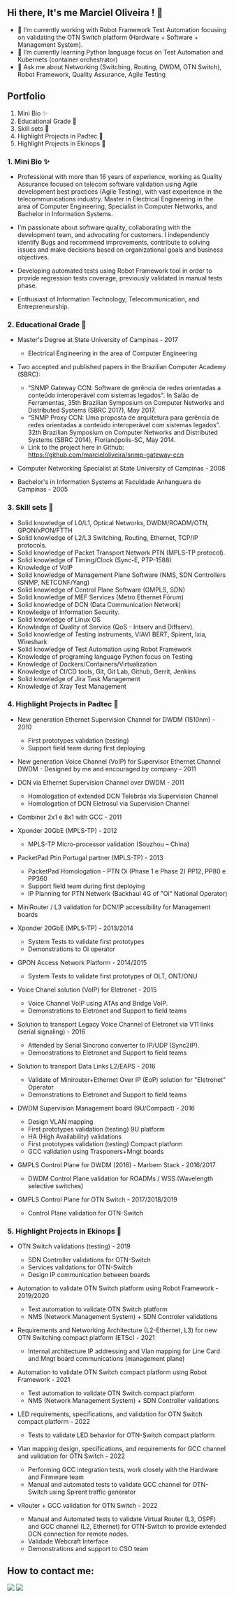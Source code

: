 ## Hi there, It's me Marciel Oliveira ! 👋

- 🔭 I’m currently working with Robot Framework Test Automation focusing on validating the OTN Switch platform (Hardware + Software + Management System).
- 🌱 I’m currently learning Python language focus on Test Automation and Kubernets (container orchestrator)
- 💬 Ask me about Networking (Switching, Routing, DWDM, OTN Switch), Robot Framework, Quality Assurance, Agile Testing 

## Portfolio

1. Mini Bio ✨
2. Educational Grade 🏫
4. Skill sets 🔧
5. Highlight Projects in Padtec 👜
6. Highlight Projects in Ekinops 👜

### 1. Mini Bio ✨

- Professional with more than 16 years of experience, working as Quality Assurance focused on telecom software validation using Agile development best practices (Agile Testing), with vast experience in the telecommunications industry. Master in Electrical Engineering in the area of Computer Engineering, Specialist in Computer Networks, and Bachelor in Information Systems. 
- I’m passionate about software quality, collaborating with the development team, and advocating for customers. I independently identify Bugs and recommend improvements, contribute to solving issues and make decisions based on organizational goals and business objectives.
- Developing automated tests using Robot Framework tool in order to provide regression tests coverage, previously validated in manual tests phase. 

- Enthusiast of Information Technology, Telecommunication, and Entrepreneurship.

### 2. Educational Grade 🏫

- Master's Degree at State University of Campinas - 2017
  - Electrical Engineering in the area of Computer Engineering
  
- Two accepted and published papers in the Brazilian Computer Academy (SBRC): 
  - "SNMP Gateway CCN: Software de gerência de redes orientadas a conteúdo interoperável com sistemas legados". In Salão de Ferramentas, 35th Brazilian Symposium on Computer Networks and Distributed Systems (SBRC 2017), May 2017.
  - “SNMP Proxy CCN: Uma proposta de arquitetura para gerência de redes orientadas a conteúdo interoperável com sistemas legados".  32th Brazilian Symposium on Computer Networks and Distributed Systems (SBRC 2014), Florianópolis-SC, May 2014.
  - Link to the project here in Github: https://github.com/marcieloliveira/snmp-gateway-ccn

- Computer Networking Specialist at State University of Campinas - 2008

- Bachelor's in Information Systems at Faculdade Anhanguera de Campinas  - 2005

### 3. Skill sets 🔧

- Solid knowledge of L0/L1, Optical Networks, DWDM/ROADM/OTN, GPON/xPON/FTTH
- Solid knowledge of L2/L3 Switching, Routing, Ethernet, TCP/IP protocols.
- Solid knowledge of Packet Transport Network PTN (MPLS-TP protocol).
- Solid knowledge of Timing/Clock (Sync-E, PTP-1588)
- Knowledge of VoIP
- Solid knowledge of Management Plane Software (NMS, SDN Controllers (SNMP, NETCONF/Yang)
- Solid knowledge of Control Plane Software (GMPLS, SDN)
- Solid knowledge of MEF Services (Metro Ethernet Fórum)
- Solid knowledge of DCN (Data Communication Network)
- Knowledge of  Information Security.
- Solid knowledge of Linux OS
- Knowledge of  Quality of Service (QoS - Intserv and Diffserv).
- Solid knowledge of Testing instruments, VIAVI BERT, Spirent, Ixia, Wireshark
- Solid knowledge of Test Automation using Robot Framework
- Knowledge of programing language Python focus on Testing
- Knowledge of Dockers/Containers/Virtualization
- Knowledge of CI/CD tools, Git, Git Lab, Github, Gerrit, Jenkins
- Solid knowledge of Jira Task Management 
- Knowledge of Xray Test Management

### 4. Highlight Projects in Padtec 👜

- New generation Ethernet Supervision Channel 
for DWDM (1510nm) - 2010
  - First prototypes validation (testing)
  - Support field team during first deploying
  
- New generation Voice Channel (VoIP) for Supervisor Ethernet Channel DWDM  - Designed by me and encouraged by company - 2011  

- DCN via Ethernet Supervision Channel over DWDM - 2011
  - Homologation of extended DCN Telebrás via Supervision Channel
  - Homologation of DCN Eletrosul via Supervision Channel
  
- Combiner 2x1 e 8x1 with GCC - 2011

- Xponder 20GbE (MPLS-TP) - 2012
  - MPLS-TP Micro-processor validation (Souzhou – China)
  
- PacketPad Ptin Portugal partner (MPLS-TP) - 2013
  - PacketPad Homologation - PTN Oi (Phase 1 e Phase 2) PP12, PP80 e PP360
  - Support field team during first deploying
  - IP Planning for PTN Network (Backhaul 4G of "Oi" National Operator)
   
- MiniRouter / L3 validation for DCN/IP accessibility for Management boards

- Xponder 20GbE (MPLS-TP) - 2013/2014
  - System Tests to validate first prototypes
  - Demonstrations to Oi operator 
  
- GPON Access Network Platform - 2014/2015
  - System Tests to validate first prototypes of OLT, ONT/ONU

- Voice Chanel solution (VoIP) for Eletronet - 2015
   - Voice Channel VoIP using ATAs and Bridge VoIP.
   - Demonstrations to Eletronet and Support to field teams

- Solution to transport Legacy Voice Channel of Eletronet via V11 links (serial signaling) - 2016
  - Attended by Serial Síncrono converter to IP/UDP (Sync2IP).
  - Demonstrations to Eletronet and Support to field teams

- Solution to transport Data Links L2/EAPS - 2016
  - Validate of Minirouter+Ethernet Over IP (EoP) solution for "Eletronet" Operator
  - Demonstrations to Eletronet and Support to field teams

- DWDM Supervision Management board (9U/Compact) - 2016
  - Design VLAN mapping
  - First prototypes validation (testing) 9U platform
  - HA (High Availability) validations
  - First prototypes validation (testing) Compact platform
  - GCC validation using Trasponers+Mngt boards

- GMPLS Control Plane for DWDM (2016) - Marbem Stack - 2016/2017
  - DWDM Control Plane validation for ROADMs / WSS (Wavelength selective switches)

- GMPLS Control Plane for OTN Switch - 2017/2018/2019
  - Control Plane validation for OTN-Switch

### 5. Highlight Projects in Ekinops 👜

- OTN Switch validations (testing) - 2019
  - SDN Controller validations for OTN-Switch
  - Services validations for OTN-Switch
  - Design IP communication between boards

- Automation to validate OTN Switch platform using Robot Framework - 2019/2020
  - Test automation to validate OTN Switch platform
  - NMS (Network Management System) + SDN Controler validations

- Requirements and Networking Architecture (L2-Ethernet, L3) for new OTN Switching compact platform (ETSc) - 2021
  - Internal architecture IP addressing and Vlan mapping for Line Card and Mngt board communications (management plane)

- Automation to validate OTN Switch compact platform using Robot Framework - 2021
  - Test automation to validate OTN Switch compact platform
  - NMS (Network Management System) + SDN Controller validations

- LED requirements, specifications,  and validation for OTN Switch compact platform - 2022
  - Tests to validate LED behavior for OTN-Switch compact platform

- Vlan mapping design, specifications, and requirements for GCC channel and validation for OTN Switch - 2022
  - Performing GCC integration tests, work closely with the Hardware and Firmware team
  - Manual and automated tests to validate GCC channel for OTN-Switch using Spirent traffic generator

- vRouter + GCC validation for OTN Switch  - 2022
  - Manual and Automated tests to validate Virtual Router (L3, OSPF) and GCC channel (L2, Ethernet) for OTN-Switch to provide extended DCN connection for remote nodes.
  - Validade Webcraft Interface
  - Demonstrations and support to CSO team

## How to contact me:
  <div> 
  <a href = "mailto:marciel.oliveira@gmail.com"><img src="https://img.shields.io/badge/-Gmail-%23333?style=for-the-badge&logo=gmail&logoColor=white" target="_blank"></a>
  <a href="https://www.linkedin.com/in/marciel-de-lima-oliveira-a0b87616" target="_blank"><img src="https://img.shields.io/badge/-LinkedIn-%230077B5?style=for-the-badge&logo=linkedin&logoColor=white" target="_blank"></a> 

</div>
